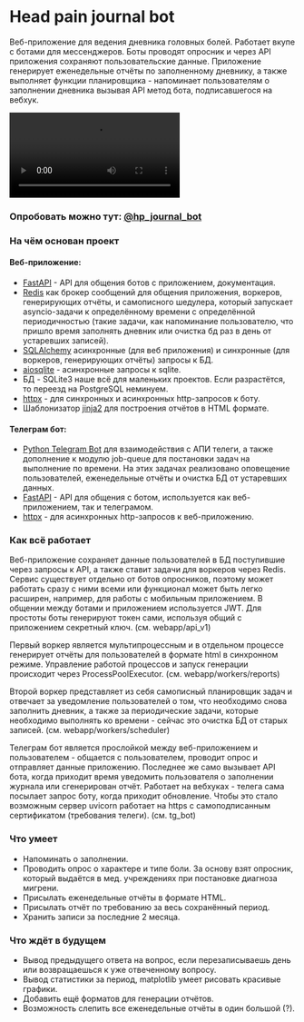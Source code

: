 # Head pain journal bot
Веб-приложение для ведения дневника головных болей. Работает вкупе с ботами для мессенджеров. Боты проводят опросник и через API приложения сохраняют пользовательские данные. Приложение генерирует еженедельные отчёты по заполненному дневнику, а также выполняет функции планировщика - напоминает пользователям о заполнении дневника вызывая API метод бота, подписавшегося на вебхук.

![Демо](https://s1.webmshare.com/7aOxK.webm.mov)

### Опробовать можно тут: [@hp_journal_bot](https://t.me/hp_journal_bot)

### На чём основан проект

#### Веб-приложение:
- [FastAPI](https://fastapi.tiangolo.com/) - API для общения ботов с приложением, документация.
- [Redis](https://github.com/redis/redis) как брокер сообщений для общения приложения, воркеров, генерирующих отчёты, и самописного шедулера, который запускает asyncio-задачи к определённому времени с определённой периодичностью (такие задачи, как напоминание пользователю, что пришло время заполнять дневник или очистка бд раз в день от устаревших записей).
- [SQLAlchemy](https://www.sqlalchemy.org/) асинхронные (для веб приложения) и синхронные (для воркеров, генерирующих отчёты) запросы к БД.
- [aiosqlite](https://github.com/omnilib/aiosqlite) - асинхронные запросы к sqlite.
- БД - SQLite3 наше всё для маленьких проектов. Если разрастётся, то переезд на PostgreSQL неминуем.
- [httpx](https://www.python-httpx.org/) - для синхронных и асинхронных http-запросов к боту.
- Шаблонизатор [jinja2](https://github.com/pallets/jinja/) для построения отчётов в HTML формате.

#### Телеграм бот:
- [Python Telegram Bot](https://github.com/python-telegram-bot/python-telegram-bot) для взаимодействия с АПИ телеги, а также дополнение к модулю job-queue для постановки задач на выполнение по времени. На этих задачах реализовано оповещение пользователей, еженедельные отчёты и очистка БД от устаревших данных.
- [FastAPI](https://fastapi.tiangolo.com/) - API для общения с ботом, используется как веб-приложением, так и телеграмом.
- [httpx](https://www.python-httpx.org/) - для асинхронных http-запросов к веб-приложению.

### Как всё работает
Веб-приложение сохраняет данные пользователей в БД поступившие через запросы к API, а также ставит задачи для воркеров через Redis. Сервис существует отдельно от ботов опросников, поэтому может работать сразу с ними всеми или функционал может быть легко расширен, например, для работы с мобильным приложением. В общении между ботами и приложением используется JWT. Для простоты боты генерируют токен сами, используя общий с приложением секретный ключ. (см. webapp/api_v1)

Первый воркер является мультипроцессным и в отдельном процессе генерирует отчёты для пользователей в формате html в синхронном режиме. Управление работой процессов и запуск генерации происходит через ProcessPoolExecutor. (см. webapp/workers/reports)

Второй воркер представляет из себя самописный планировщик задач и отвечает за уведомление пользователей о том, что необходимо снова заполнить дневник, а также за периодические задачи, которые необходимо выполнять ко времени - сейчас это очистка БД от старых записей. (см. webapp/workers/scheduler)

Телеграм бот является прослойкой между веб-приложением и пользователем - общается с пользователем, проводит опрос и отправляет данные приложению. Последнее же само вызывает API бота, когда приходит время уведомить пользователя о заполнении журнала или сгенерирован отчёт. Работает на вебхуках - телега сама посылает запрос боту, когда приходит обновление. Чтобы это стало возможным сервер uvicorn работает на https с самоподписанным сертификатом (требования телеги). (см. tg_bot)

### Что умеет
- Напоминать о заполнении.
- Проводить опрос о характере и типе боли. За основу взят опросник, который выдаётся в мед. учреждениях при постановке диагноза мигрени.
- Присылать еженедельные отчёты в формате HTML.
- Присылать отчёт по требованию за весь сохранённый период.
- Хранить записи за последние 2 месяца.

### Что ждёт в будущем
- Вывод предыдущего ответа на вопрос, если перезаписываешь день или возвращаешься к уже отвеченному вопросу.
- Вывод статистики за период, matplotlib умеет рисовать красивые графики.
- Добавить ещё форматов для генерации отчётов.
- Возможность слепить все еженедельные отчёты в один большой (?).
